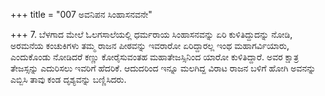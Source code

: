 +++
title = "007 ಅವನಿಪನ ಸಿಂಹಾಸನವನೇ"

+++
7. ಬೆಳಗಾದ ಮೇಲೆ ಓಲಗಸಾಲೆಯಲ್ಲಿ  ಧರ್ಮರಾಯ ಸಿಂಹಾಸನವನ್ನು ಏರಿ ಕುಳಿತಿದ್ದುದನ್ನು ನೋಡಿ, ಅರಮನೆಯ ಕಂಚುಕಿಗಳು  ತಮ್ಮ ರಾಜನ ಪೀಠವನ್ನು ಇವರಾರೋ ಏರಿದ್ದಾರಲ್ಲ ಇಂಥ ಮಹಾಗರ್ವಿಯಾರು, ಎಂದುಕೊಂಡು ನೋಡಿದರೆ ಕಣ್ಣು ಕೋರೈಸುವಂತಹ ಮಹಾತೇಜಸ್ಸಿನಿಂದ ಯಾರೋ ಕುಳಿತಿದ್ದಾರೆ. ಅವರ ಕ್ಷಾತ್ರ ತೇಜಸ್ಸನ್ನು ಎದುರಿಸಲು ಇವರಿಗೆ ಹೆದರಿಕೆ. ಆದುದರಿಂದ ಇನ್ನೂ ಮಲಗಿದ್ದ ವಿರಾಟ ರಾಜನ ಬಳಿಗೆ ಹೋಗಿ ಅವನನ್ನು ಎಬ್ಬಿಸಿ ತಾವು ಕಂಡ ದೃಶ್ಯವನ್ನು ಬಣ್ಣಿಸಿದರು.